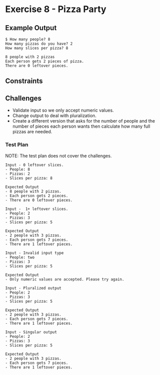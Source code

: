 # Exercise 8 - Pizza Party

## Example Output

```
$ How many people? 8
How many pizzas do you have? 2
How many slices per pizza? 8

8 people with 2 pizzas
Each person gets 2 pieces of pizza.
There are 0 leftover pieces.

```

## Constraints


## Challenges
* Validate input so we only accept numeric values.
* Change output to deal with pluralization.
* Create a different version that asks for the number of people and the number of pieces each person wants then calculate how many full pizzas are needed.

### Test Plan

NOTE: The test plan does not cover the challenges. 

```
Input - 0 leftover slices.
- People: 8
- Pizzas: 2
- Slices per pizza: 8

Expected Output
- 8 people with 2 pizzas.
- Each person gets 2 pieces.
- There are 0 leftover pieces. 
```

```
Input -  1+ leftover slices.
- People: 2
- Pizzas: 3
- Slices per pizza: 5

Expected Output
- 2 people with 3 pizzas.
- Each person gets 7 pieces.
- There are 1 leftover pieces. 
```

``` 
Input - Invalid input type
- People: two
- Pizzas: 3
- Slices per pizza: 5

Expected Output
- Only numeric values are accepted. Please try again.
```

```
Input - Pluralized output
- People: 2
- Pizzas: 3
- Slices per pizza: 5

Expected Output
- 2 people with 3 pizzas.
- Each person gets 7 pieces.
- There are 1 leftover pieces. 
```

```
Input - Singular output
- People: 2
- Pizzas: 3
- Slices per pizza: 5

Expected Output
- 2 people with 3 pizzas.
- Each person gets 7 pieces.
- There are 1 leftover pieces. 
```